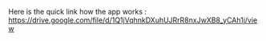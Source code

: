 Here is the quick link how the app works : https://drive.google.com/file/d/1Q1jVqhnkDXuhUJRrR8nxJwXB8_yCAh1j/view
